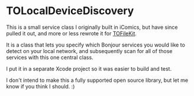 # TOLocalDeviceDiscovery

This is a small service class I originally built in iComics, but have since pulled it out, and more or less rewrote it for [TOFileKit](https://github.com/TimOliver/TOFileKit).

It is a class that lets you specify which Bonjour services you would like to detect on your local network, and subsequently scan for all of those services with this one central class.

I put it in a separate Xcode project so it was easier to build and test.

I don't intend to make this a fully supported open source library, but let me know if you think I should. :)

